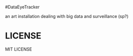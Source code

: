 #DataEyeTracker

an art installation dealing with big data and surveillance (sp?)

# LICENSE
MIT LICENSE
